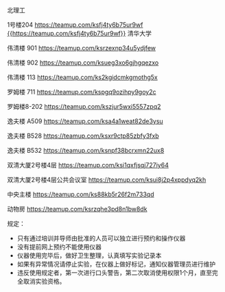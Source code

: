 北理工

1号楼204 https://teamup.com/ksfj4ty6b75ur9wf
<a href="{{https://teamup.com/ksfj4ty6b75ur9wf}}" target="_blank">{{https://teamup.com/ksfj4ty6b75ur9wf}}</a>
清华大学

伟清楼 901	<https://teamup.com/ksrzexnp34u5ydjfew>

伟清楼 902	https://teamup.com/ksueg3xo6gjhgqezxo

伟清楼 113	https://teamup.com/ks2kgidcmkgmothg5x

罗姆楼 711	https://teamup.com/kspgq9ozihpy9goy2c

罗姆楼8-202	https://teamup.com/kszjur5wxi5557zpq2

逸夫楼 A509	https://teamup.com/ksa4a1weat82de3ysu

逸夫楼 B528	https://teamup.com/ksxr9ctp85zbfy3fxb

逸夫楼 B532	https://teamup.com/ksnpf38bcrxmn22ux8

双清大厦2号楼4层	 https://teamup.com/ksi1qxfjsqj727iy64

双清大厦2号楼4层公共会议室  https://teamup.com/ksui8j2p4xppdyq2kh

中央主楼		https://teamup.com/ks88kb5r26f2m733qd

动物房		https://teamup.com/ksrzqhe3pd8n1bw8dk



规定：
-	只有通过培训并导师由批准的人员可以独立进行预约和操作仪器
-	没有提前网上预约不能使用仪器
-	仪器使用完毕后，做好卫生整理，认真填写实验记录本
-	如果有异常情况请停止实验，在仪器上做好标记，通知仪器管理员进行维护
-	违反使用规定者，第一次进行口头警告，第二次取消使用权限1个月，直至完全取消实验资格。

